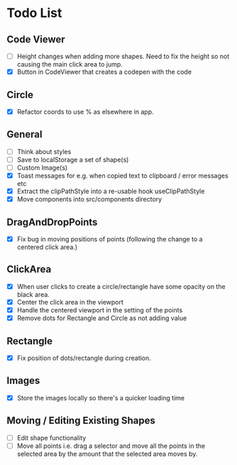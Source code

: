 # Todo List

## Code Viewer

- [ ] Height changes when adding more shapes. Need to fix the height so not causing the main click area to jump.
- [x] Button in CodeViewer that creates a codepen with the code

## Circle

- [x] Refactor coords to use % as elsewhere in app.

## General

- [ ] Think about styles
- [ ] Save to localStorage a set of shape(s)
- [ ] Custom Image(s)
- [x] Toast messages for e.g. when copied text to clipboard / error messages etc
- [x] Extract the clipPathStyle into a re-usable hook useClipPathStyle
- [x] Move components into src/components directory

## DragAndDropPoints

- [x] Fix bug in moving positions of points (following the change to a centered click area.)

## ClickArea

- [x] When user clicks to create a circle/rectangle have some opacity on the black area.
- [x] Center the click area in the viewport
- [x] Handle the centered viewport in the setting of the points
- [x] Remove dots for Rectangle and Circle as not adding value

## Rectangle

- [x] Fix position of dots/rectangle during creation.

## Images

- [x] Store the images locally so there's a quicker loading time

## Moving / Editing Existing Shapes

- [ ] Edit shape functionality
- [ ] Move all points i.e. drag a selector and move all the points in the selected area by the amount that the selected area moves by.
